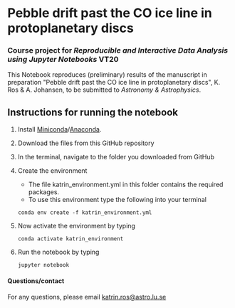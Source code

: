 # Pebble drift past the CO ice line in protoplanetary discs 
### Course project for *Reproducible and Interactive Data Analysis using Jupyter Notebooks* VT20

This Notebook reproduces (preliminary) results of the manuscript in preparation "Pebble drift past the CO ice line in protoplanetary discs", K. Ros & A. Johansen, to be submitted to *Astronomy & Astrophysics*.

## Instructions for running the notebook

1. Install [Miniconda](https://docs.conda.io/en/latest/miniconda.html)/[Anaconda](https://docs.anaconda.com/anaconda/install/).

2. Download the files from this GitHub repository

3. In the terminal, navigate to the folder you downloaded from GitHub

4. Create the environment
    - The file katrin_environment.yml in this folder contains the required packages.
    - To use this environment type the following into your terminal
	```
	conda env create -f katrin_environment.yml
	```
5. Now activate the environment by typing 
	```
	conda activate katrin_environment
	```
6. Run the notebook by typing
	```
	jupyter notebook
	```

#### Questions/contact
For any questions, please email katrin.ros@astro.lu.se
